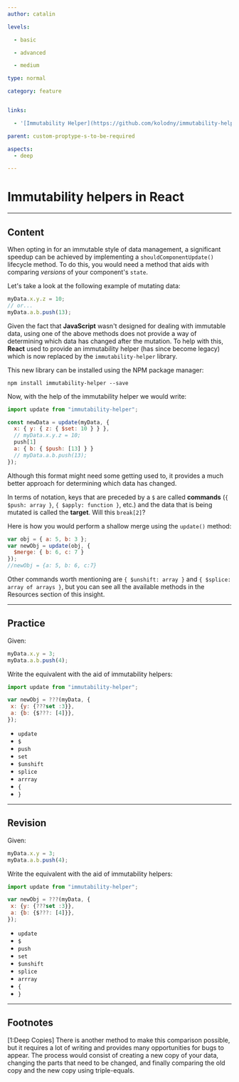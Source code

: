 ```yaml
---
author: catalin

levels:

  - basic

  - advanced

  - medium

type: normal

category: feature


links:

  - '[Immutability Helper](https://github.com/kolodny/immutability-helper){website}'

parent: custom-proptype-s-to-be-required

aspects:
  - deep

---
```


# Immutability helpers in React

---
## Content

When opting in for an immutable style of data management, a significant speedup can be achieved by implementing a `shouldComponentUpdate()` lifecycle method. To do this, you would need a method that aids with comparing *versions* of your component's `state`.

Let's take a look at the following example of mutating data:

```javascript
myData.x.y.z = 10;
// or...
myData.a.b.push(13);
```

Given the fact that **JavaScript** wasn't designed for dealing with immutable data, using one of the above methods does not provide a way of determining which data has changed after the mutation. To help with this, **React** used to provide an immutability helper (has since become legacy) which is now replaced by the `immutability-helper` library.

This new library can be installed using the NPM package manager:

```shell
npm install immutability-helper --save
```

Now, with the help of the immutability helper we would write:

```javascript
import update from "immutability-helper";

const newData = update(myData, {
  x: { y: { z: { $set: 10 } } },
  // myData.x.y.z = 10;
  push[1]
  a: { b: { $push: [13] } }
  // myData.a.b.push(13);
});
```

Although this format might need some getting used to, it provides a much better approach for determining which data has changed.

In terms of notation, keys that are preceded by a `$` are called **commands** (`{ $push: array }`, `{ $apply: function }`, etc.) and the data that is being mutated is called the **target**. Will this `break[2]`?

Here is how you would perform a shallow merge using the `update()` method:

```javascript
var obj = { a: 5, b: 3 };
var newObj = update(obj, {
  $merge: { b: 6, c: 7 }
});
//newObj = {a: 5, b: 6, c:7}
```

Other commands worth mentioning are `{ $unshift: array }` and `{ $splice: array of arrays }`, but you can see all the available methods in the Resources section of this insight.

---
## Practice

Given:

```javascript
myData.x.y = 3;
myData.a.b.push(4);
```

Write the equivalent with the aid of immutability helpers:

```javascript
import update from "immutability-helper";

var newObj = ???(myData, {
 x: {y: {???set :3}},
 a: {b: {$???: [4]}},
});
```


* `update`
* `$`
* `push`
* `set`
* `$unshift`
* `splice`
* `arrray`
* `{`
* `}`

---
## Revision

Given:

```javascript
myData.x.y = 3;
myData.a.b.push(4);
```

Write the equivalent with the aid of immutability helpers:

```javascript
import update from "immutability-helper";

var newObj = ???(myData, {
 x: {y: {???set :3}},
 a: {b: {$???: [4]}},
});
```


* `update`
* `$`
* `push`
* `set`
* `$unshift`
* `splice`
* `arrray`
* `{`
* `}`

---
## Footnotes

[1:Deep Copies]
There is another method to make this comparison possible, but it requires a lot of writing and provides many opportunities for bugs to appear. The process would consist of creating a new copy of your data, changing the parts that need to be changed, and finally comparing the old copy and the new copy using triple-equals.
